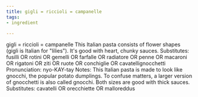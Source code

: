 ```yaml
---
title: gigli = riccioli = campanelle
tags:
- ingredient

---
```

gigli = riccioli = campanelle This Italian pasta consists of flower shapes (gigli is Italian for "lilies"). It's good with heart, chunky sauces. Substitutes: fusilli OR rotini OR gemelli OR farfalle OR radiatore OR penne OR macaroni OR rigatoni OR ziti OR ruote OR conchiglie OR cavatellignocchetti Pronunciation: nyo-KAY-tay Notes: This Italian pasta is made to look like gnocchi, the popular potato dumplings. To confuse matters, a larger version of gnocchetti is also called gnocchi. Both sizes are good with thick sauces. Substitutes: cavatelli OR orecchiette OR malloreddus
